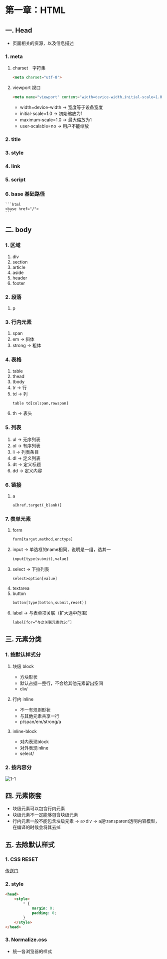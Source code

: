 # 第一章：HTML

## 一. Head
* 页面相关的资源，以及信息描述

### 1. meta
1. charset　字符集
	```html
	<meta charset="utf-8">
	```
2. viewport 视口
	```html
	<meta name="viewport" content="width=device-width,initial-scale=1.0,maximum-scale=1.0,user-scalable=no">
	```
	* width=device-width -> 宽度等于设备宽度
	* initial-scale=1.0 -> 初始缩放为1
	* maximum-scale=1.0 -> 最大缩放为1
	* user-scalable=no -> 用户不能缩放

### 2. title
### 3. style
### 4. link
### 5. script
### 6. base 基础路径
	```html
	<base href="/">
	```

## 二. body
### 1. 区域
1. div
2. section
3. article
4. aside
5. header
6. footer

### 2. 段落
1. p

### 3. 行内元素
1. span
2. em -> 斜体
3. strong -> 粗体

### 4. 表格
1. table
2. thead
3. tbody
4. tr -> 行
5. td -> 列
	```html
	table td[colspan,rowspan]
	```
6. th -> 表头

### 5. 列表
1. ul -> 无序列表
2. ol -> 有序列表
3. li -> 列表条目
4. dl -> 定义列表
5. dt -> 定义标题
6. dd -> 定义内容

### 6. 链接
1. a
	```html
	a[href,target(_blank)]
	```

### 7. 表单元素
1. form
	```html
	form[target,method,enctype]
	```
2. input -> 单选框的name相同，说明是一组，选其一
	```html
	input[type(submit),value]
	```
3. select -> 下拉列表
	```html
	select>option[value]
	```
4. textarea
5. button
	```html
	button[type(botton,submit,reset)]
	```
6. label -> 与表单项关联（扩大选中范围）
	```html
	label[for=“与之关联元素的id”]
	```

## 三. 元素分类

### 1. 按默认样式分
1. 块级 block
	* 方块形状
	* 默认占据一整行，不会给其他元素留出空间
	* div/

2. 行内 inline
	* 不一有规则形状
	* 与其他元素共享一行
	* p/span/em/strong/a

3. inline-block
	* 对内表现block
	* 对外表现inline
	* select/

### 2. 按内容分

![1-1](https://s2.ax1x.com/2020/03/04/3IVLNt.th.png)

## 四. 元素嵌套

* 块级元素可以包含行内元素
* 块级元素不一定能够包含块级元素
* 行内元素一般不能包含块级元素 -> a>div -> a是transparent透明内容模型，在编译的时候会将其去掉

## 五. 去除默认样式
### 1. CSS RESET
[传送门](../blog-react/22_react.md)
### 2. style
```html
<head>
	<style>
		* {
			margin: 0;
			padding: 0;
		}
	</style>
</head>
```
### 3. Normalize.css
* 统一各浏览器的样式

<comment/>
